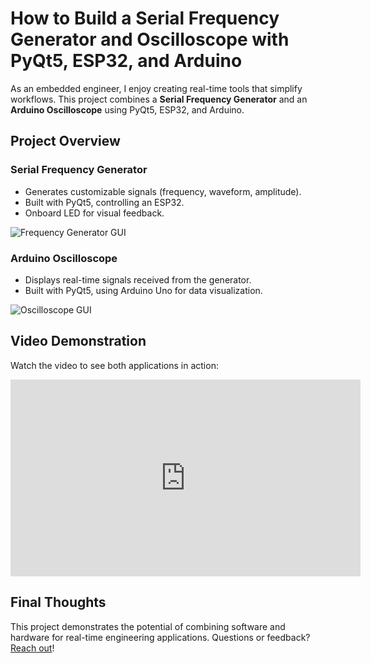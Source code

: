 # How to Build a Serial Frequency Generator and Oscilloscope with PyQt5, ESP32, and Arduino

As an embedded engineer, I enjoy creating real-time tools that simplify workflows. This project combines a **Serial Frequency Generator** and an **Arduino Oscilloscope** using PyQt5, ESP32, and Arduino.

## Project Overview

### Serial Frequency Generator
- Generates customizable signals (frequency, waveform, amplitude).
- Built with PyQt5, controlling an ESP32.
- Onboard LED for visual feedback.

![Frequency Generator GUI](assets/images/serial_generator_gui.png)

### Arduino Oscilloscope
- Displays real-time signals received from the generator.
- Built with PyQt5, using Arduino Uno for data visualization.

![Oscilloscope GUI](assets/images/oscilloscope_gui.png)

## Video Demonstration
Watch the video to see both applications in action:
<iframe width="560" height="315" 
        src="https://www.youtube.com/embed/X13B3740r2U?si=FozyZ1KXDSlwugJU" 
        title="YouTube video player" 
        frameborder="0" 
        allow="accelerometer; autoplay; clipboard-write; encrypted-media; gyroscope; picture-in-picture; web-share" 
        allowfullscreen>
</iframe>

## Final Thoughts
This project demonstrates the potential of combining software and hardware for real-time engineering applications. Questions or feedback? [Reach out](https://linkedin.com)!
